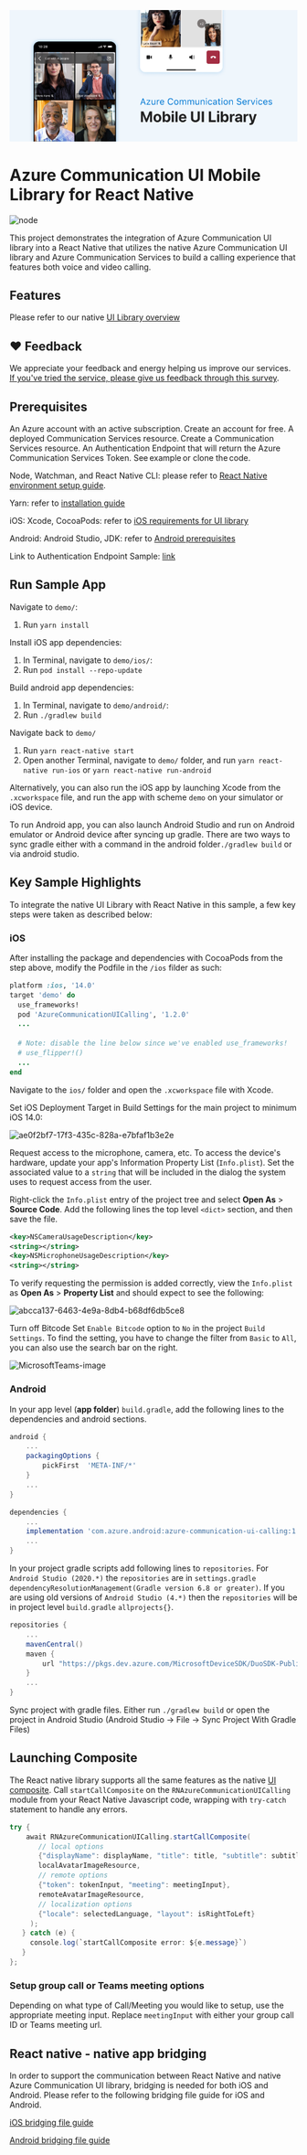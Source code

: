 ![Hero Image](/mobile-ui-library-hero-image.png)

# Azure Communication UI Mobile Library for React Native

![node](https://img.shields.io/badge/node-%3E%3D14.0.0-brightgreen)

This project demonstrates the integration of Azure Communication UI library into a React Native that utilizes the native Azure Communication UI library and Azure Communication Services to build a calling experience that features both voice and video calling.

## Features

Please refer to our native [UI Library overview](https://docs.microsoft.com/en-us/azure/communication-services/concepts/ui-library/ui-library-overview?pivots=platform-mobile)

## ❤️ Feedback

We appreciate your feedback and energy helping us improve our services. [If you've tried the service, please give us feedback through this survey](https://microsoft.qualtrics.com/jfe/form/SV_9WTOR2ItSo0oFee). 

## Prerequisites 

An Azure account with an active subscription. Create an account for free. 
A deployed Communication Services resource. Create a Communication Services resource. 
An Authentication Endpoint that will return the Azure Communication Services Token. See example or clone the code. 

Node, Watchman, and React Native CLI: please refer to [React Native environment setup guide](https://reactnative.dev/docs/environment-setup). 

Yarn: refer to [installation guide](https://classic.yarnpkg.com/lang/en/docs/install)

iOS: Xcode, CocoaPods: refer to [iOS requirements for UI library](https://github.com/Azure/communication-ui-library-ios#requirements)

Android: Android Studio, JDK: refer to [Android prerequisites](https://github.com/Azure/communication-ui-library-android#prerequisites)

Link to Authentication Endpoint Sample: [link](https://docs.microsoft.com/en-us/azure/communication-services/quickstarts/identity/quick-create-identity)

## Run Sample App

Navigate to `demo/`:

1. Run `yarn install`

Install iOS app dependencies:
1. In Terminal, navigate to `demo/ios/`:
2. Run `pod install --repo-update`

Build android app dependencies:
1. In Terminal, navigate to `demo/android/`:
2. Run `./gradlew build`

Navigate back to `demo/`
1. Run `yarn react-native start`
2. Open another Terminal, navigate to `demo/` folder, and run `yarn react-native run-ios` or `yarn react-native run-android`
 
Alternatively, you can also run the iOS app by launching Xcode from the `.xcworkspace` file, and run the app with scheme `demo` on your simulator or iOS device. 

To run Android app, you can also launch Android Studio and run on Android emulator or Android device after syncing up gradle. There are two ways to sync gradle either with a command in the android folder`./gradlew build` or via android studio.

## Key Sample Highlights
To integrate the native UI Library with React Native in this sample, a few key steps were taken as described below:
 
### iOS 

After installing the package and dependencies with CocoaPods from the step above, modify the Podfile in the `/ios` filder as such:
```ruby
platform :ios, '14.0' 
target 'demo' do 
  use_frameworks! 
  pod 'AzureCommunicationUICalling', '1.2.0' 
  ... 

  # Note: disable the line below since we've enabled use_frameworks! 
  # use_flipper!() 
  ... 
end 
``` 

Navigate to the `ios/` folder and open the `.xcworkspace` file with Xcode. 

Set iOS Deployment Target in Build Settings for the main project to minimum iOS 14.0: 

![ae0f2bf7-17f3-435c-828a-e7bfaf1b3e2e](https://user-images.githubusercontent.com/9044372/180568611-71d671c2-6bd4-4542-9d66-87fc9da8eddd.jpg)

Request access to the microphone, camera, etc. 
To access the device's hardware, update your app's Information Property List (`Info.plist`). Set the associated value to a `string` that will be included in the dialog the system uses to request access from the user. 
 
Right-click the `Info.plist` entry of the project tree and select **Open As** > **Source Code**. Add the following lines the top level `<dict>` section, and then save the file. 
```xml
<key>NSCameraUsageDescription</key> 
<string></string> 
<key>NSMicrophoneUsageDescription</key> 
<string></string> 
```

To verify requesting the permission is added correctly, view the `Info.plist` as **Open As** > **Property List** and should expect to see the following:

![abcca137-6463-4e9a-8db4-b68df6db5ce8](https://user-images.githubusercontent.com/9044372/180568964-71348562-e9a6-4a5e-847e-537e58e376ce.jpg)

Turn off Bitcode 
Set `Enable Bitcode` option to `No` in the project `Build Settings`. To find the setting, you have to change the filter from `Basic` to `All`, you can also use the search bar on the right. 

![MicrosoftTeams-image](https://user-images.githubusercontent.com/9044372/180569028-f3d86bdf-7016-4f37-8c3f-49332b0c7ef3.png)
 
### Android 

In your app level (**app folder**) `build.gradle`, add the following lines to the dependencies and android sections.

```groovy
android {
    ...
    packagingOptions {
        pickFirst  'META-INF/*'
    }
    ...
}
```

```groovy
dependencies {
    ...
    implementation 'com.azure.android:azure-communication-ui-calling:1.2.0'
    ...
}
```

In your project gradle scripts add following lines to `repositories`. For `Android Studio (2020.*)` the `repositories` are in `settings.gradle` `dependencyResolutionManagement(Gradle version 6.8 or greater)`. If you are using old versions of `Android Studio (4.*)` then the `repositories` will be in project level `build.gradle` `allprojects{}`.

```groovy
repositories {
    ...
    mavenCentral()
    maven {
        url "https://pkgs.dev.azure.com/MicrosoftDeviceSDK/DuoSDK-Public/_packaging/Duo-SDK-Feed/maven/v1"
    }
    ...
}
```

Sync project with gradle files. Either run `./gradlew build` or open the project in Android Studio (Android Studio -> File -> Sync Project With Gradle Files)


## Launching Composite
The React native library supports all the same features as the native [UI composite](https://github.com/Azure/communication-ui-library-android). Call `startCallComposite` on the `RNAzureCommunicationUICalling` module from your React Native Javascript code, wrapping with `try-catch` statement to handle any errors.

```cs
try {
    await RNAzureCommunicationUICalling.startCallComposite(
       // local options
       {"displayName": displayName, "title": title, "subtitle": subtitle},
       localAvatarImageResource,
       // remote options
       {"token": tokenInput, "meeting": meetingInput},
       remoteAvatarImageResource,
       // localization options
       {"locale": selectedLanguage, "layout": isRightToLeft} 
     );
   } catch (e) {
     console.log(`startCallComposite error: ${e.message}`)
   }
};
```

### Setup group call or Teams meeting options
Depending on what type of Call/Meeting you would like to setup, use the appropriate meeting input. Replace `meetingInput` with either your group call ID or Teams meeting url.

## React native - native app bridging
In order to support the communication between React Native and native Azure Communication UI library, bridging is needed for both iOS and Android. Please refer to the following bridging file guide for iOS and Android. 

[iOS bridging file guide](demo/ios/README.md)

[Android bridging file guide](demo/android/README.md)
